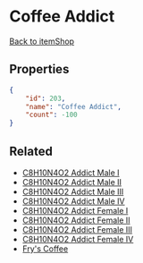# Coffee Addict

<no description available>

[Back to itemShop](../item-shops.md)

## Properties

```json
{
    "id": 203,
    "name": "Coffee Addict",
    "count": -100
}
```

## Related

- [C8H10N4O2 Addict Male I](../items/5349-c8h10n4o2-addict-male-i.md)
- [C8H10N4O2 Addict Male II](../items/5350-c8h10n4o2-addict-male-ii.md)
- [C8H10N4O2 Addict Male III](../items/5351-c8h10n4o2-addict-male-iii.md)
- [C8H10N4O2 Addict Male IV](../items/5352-c8h10n4o2-addict-male-iv.md)
- [C8H10N4O2 Addict Female I](../items/5353-c8h10n4o2-addict-female-i.md)
- [C8H10N4O2 Addict Female II](../items/5354-c8h10n4o2-addict-female-ii.md)
- [C8H10N4O2 Addict Female III](../items/5355-c8h10n4o2-addict-female-iii.md)
- [C8H10N4O2 Addict Female IV](../items/5356-c8h10n4o2-addict-female-iv.md)
- [Fry's Coffee](../items/5339-fry-s-coffee.md)

